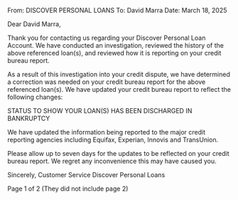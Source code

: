 From: DISCOVER PERSONAL LOANS
To: David Marra
Date: March 18, 2025

Dear David Marra,

Thank you for contacting us regarding your Discover Personal Loan Account. We have conducted an investigation, reviewed the history of the above referenced loan(s), and reviewed how it is reporting on your credit bureau report.

As a result of this investigation into your credit dispute, we have determined a correction was needed on your credit bureau report for the above referenced loan(s). We have updated your credit bureau report to reflect the following changes:

STATUS TO SHOW YOUR LOAN(S) HAS BEEN DISCHARGED IN BANKRUPTCY

We have updated the information being reported to the major credit reporting agencies including Equifax, Experian, Innovis and TransUnion.

Please allow up to seven days for the updates to be reflected on your credit bureau report. We regret any inconvenience this may have caused you.

Sincerely,
Customer Service
Discover Personal Loans

Page 1 of 2 (They did not include page 2)

